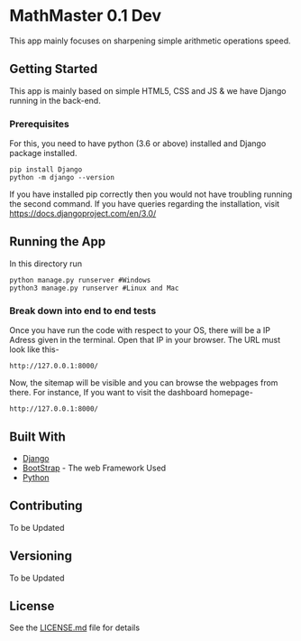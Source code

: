 # MathMaster 0.1 Dev

This app mainly focuses on sharpening simple arithmetic operations speed.

## Getting Started

This app is mainly based on simple HTML5, CSS and JS & we have Django running in the back-end.

### Prerequisites

For this, you need to have python (3.6 or above) installed and Django package installed.

```
pip install Django
python -m django --version
```
If you have installed pip correctly then you would not have troubling running the second command. If you have queries regarding the installation, visit https://docs.djangoproject.com/en/3.0/


## Running the App

In this directory run
```
python manage.py runserver #Windows
python3 manage.py runserver #Linux and Mac
```

### Break down into end to end tests

Once you have run the code with respect to your OS, there will be a IP Adress given in the terminal. Open that IP in your  browser.
The URL must look like this- 
```
http://127.0.0.1:8000/
```
Now, the sitemap will be visible and you can browse the webpages from there.
For instance, If you want to visit the dashboard homepage-

```
http://127.0.0.1:8000/
```


## Built With

* [Django](https://docs.djangoproject.com/en/3.0/)
* [BootStrap](https://getbootstrap.com/docs/4.5/getting-started/introduction/) - The web Framework Used
* [Python](https://www.python.org/)

## Contributing

To be Updated

## Versioning

To be Updated


## License

See the [LICENSE.md](LICENSE.md) file for details


